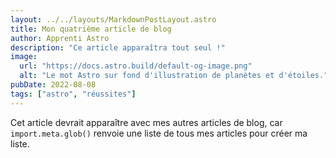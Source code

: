 ```yaml
---
layout: ../../layouts/MarkdownPostLayout.astro
title: Mon quatrième article de blog
author: Apprenti Astro
description: "Ce article apparaîtra tout seul !"
image:
  url: "https://docs.astro.build/default-og-image.png"
  alt: "Le mot Astro sur fond d'illustration de planètes et d'étoiles."
pubDate: 2022-08-08
tags: ["astro", "réussites"]
---
```


Cet article devrait apparaître avec mes autres articles de blog, car `import.meta.glob()` renvoie une liste de tous mes articles pour créer ma liste.
